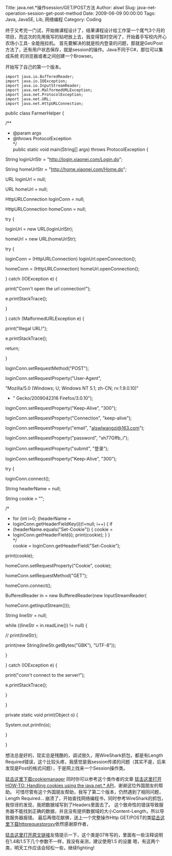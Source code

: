 Title: java.net.*操作session/GET/POST方法
Author: alswl
Slug: java-net-operation-session-get-post-method
Date: 2009-06-09 00:00:00
Tags: Java, JavaSE, Lib, 网络编程
Category: Coding

终于又考完一门试，开始做课程设计了，结果课程设计给工作室一个尾气3个月的项目，而这次的先用我写的贴吧放上去，我变得暂时空闲了，开始着手写校内开心农场小工具-
全能拖拉机。 首先要解决的就是校内登录的问题，那就是Get/Post方法了，还有用户状态保存，就是session的操作。Java不同于C#，那位可以集成系统
的浏览器或者之间创建一个Browser。

开始写了自己的第一个版本。

    
    import java.io.BufferedReader;
    import java.io.IOException;
    import java.io.InputStreamReader;
    import java.net.MalformedURLException;
    import java.net.ProtocolException;
    import java.net.URL;
    import java.net.HttpURLConnection;

public class FarmerHelper {

/**

* @param args  
* @throws ProtocolException  
*/  
public static void main(String[] args) throws ProtocolException {

String loginUrlStr = "http://login.xiaonei.com/Login.do";

String homeUrlStr = "http://home.xiaonei.com/Home.do";

URL loginUrl = null;

URL homeUrl = null;

HttpURLConnection loginConn = null;

HttpURLConnection homeConn = null;

try {

loginUrl = new URL(loginUrlStr);

homeUrl = new URL(homeUrlStr);

try {

loginConn = (HttpURLConnection) loginUrl.openConnection();

homeConn = (HttpURLConnection) homeUrl.openConnection();

} catch (IOException e) {

print("Conn't open the url connection!");

e.printStackTrace();

}

} catch (MalformedURLException e) {

print("Illegal URL!");

e.printStackTrace();

return;

}

loginConn.setRequestMethod("POST");

loginConn.setRequestProperty("User-Agent",

"Mozilla/5.0 (Windows; U; Windows NT 5.1; zh-CN; rv:1.9.0.10)"

+ " Gecko/2009042316 Firefox/3.0.10");

loginConn.setRequestProperty("Keep-Alive", "300");

loginConn.setRequestProperty("Connection", "keep-alive");

loginConn.setRequestProperty("email", "alswlwangzi@163.com");

loginConn.setRequestProperty("password", "xh77Gffb_i");

loginConn.setRequestProperty("submit", "登录");

loginConn.setRequestProperty("Keep-Alive", "300");

try {

loginConn.connect();

String headerName = null;

String cookie = "";

/*

* for (int i=0; (headerName =  
* loginConn.getHeaderFieldKey(i))!=null; i++) { if  
* (headerName.equals("Set-Cookie")) { cookie =  
* loginConn.getHeaderField(i); print(cookie); } }  
*/  
cookie = loginConn.getHeaderField("Set-Cookie");

print(cookie);

homeConn.setRequestProperty("Cookie", cookie);

homeConn.setRequestMethod("GET");

homeConn.connect();

BufferedReader in = new BufferedReader(new InputStreamReader(

homeConn.getInputStream()));

String lineStr = null;

while ((lineStr = in.readLine()) != null) {

// print(lineStr);

print(new String(lineStr.getBytes("GBK"), "UTF-8"));

}

} catch (IOException e) {

print("conn't connect to the server!");

e.printStackTrace();

}

}

private static void print(Object o) {

System.out.println(o);

}

}

想法总是好的，现实总是残酷的，调试很久，用WireShark抓包，都是有Length
Required错误，这个比较头疼，我感觉是我session传递的问题（其实不是，后来发现是Post的格式问题），于是网上找来一个Session操作类。

[猛击这里下载cookiemanager](https://ohsolnxaa.qnssl.com/upload_dropbox/200906/cookiemanager.java) 同时你可以参考这个类作者的文章
[猛击这里打开HOW-TO: Handling cookies using the java.net.* API](http://www.hccp.org/java-net-cookie-how-to.html)，谢谢这位外国朋友的帮助。 可惜尽管有这个外国朋友帮助，我写了第二个版本，仍然遇到了相同问题，Length
Required... 崩溃了，开始查找网络编程书，同时参考WireShark的抓包，我惊讶的发现，我把数据域写到了Headers里面去了。
这个致命性的错误导致服务器不能找到正确的数据，并且没有提供数据域的大小Content-Length，所以导致服务器报错。
最后再借花献佛，送上一个完整操作Http GET/POST的类[猛击这里下载httprequestproxy](https://ohsolnxaa.qnssl.com/upload_dropbox/200906/httprequestproxy.java)依然感谢原作者，

[猛击这里打开原文链接](http://benlsoft.javaeye.com/blog/97059)友情提示一下，这个类是07年写的，里面有一些注释说明在1.4和1.5下几个参数不一样，我没有亲测，建议使用1.5
的设置 嗯，有这两个类，明天工作应该会轻松一些，继续fighting!

